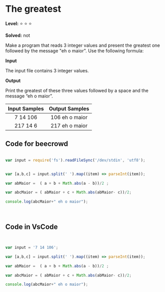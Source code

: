 # The greatest

**Level:** :star: :star: :star:

**Solved:** not

Make a program that reads 3 integer values and present the greatest one followed by the message "eh o maior". Use the following formula:


**Input**

The input file contains 3 integer values.

**Output**

Print the greatest of these three values followed by a space and the message “eh o maior”.

| Input Samples	| Output Samples |
|:--:|:--:|
|7 14 106 | 106 eh o maior |
| 217 14 6 | 217 eh o maior |

## Code for beecrowd

```javascript 

var input = require('fs').readFileSync('/dev/stdin', 'utf8');


var [a,b,c] = input.split(' ').map((item) => parseInt(item));

var abMaior =  ( a + b + Math.abs(a - b))/2 ;

var abcMaior = ( abMaior + c + Math.abs(abMaior- c))/2;

console.log(abcMaior+" eh o maior");




```


## Code in VsCode


```javascript


var input = '7 14 106';

var [a,b,c] = input.split(' ').map((item) => parseInt(item));

var abMaior =  ( a + b + Math.abs(a - b))/2 ;

var abcMaior = ( abMaior + c + Math.abs(abMaior- c))/2;

console.log(abcMaior+" eh o maior");




```